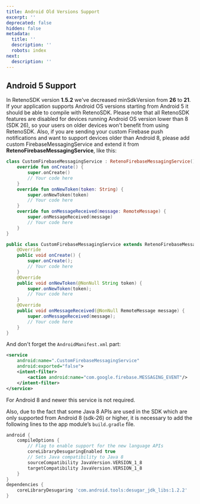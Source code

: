 ```yaml
---
title: Android Old Versions Support
excerpt: ''
deprecated: false
hidden: false
metadata:
  title: ''
  description: ''
  robots: index
next:
  description: ''
---
```

## Android 5 Support

In RetenoSDK version **1.5.2** we've decreased minSdkVersion from **26** to **21**. If your application supports Android OS versions starting from Android 5 it should be able to compile with RetenoSDK. Please note that all RetenoSDK features are disabled for devices running Android OS version lower than 8 (SDK 26), so your users on older devices won't benefit from using RetenoSDK. Also, if you are sending your custom Firebase push notifications and want to support devices older than Android 8, please add custom FirebaseMessagingService and extend it from **RetenoFirebaseMessagingService**, like this:

```kotlin
class CustomFirebaseMessagingService : RetenoFirebaseMessagingService() {
    override fun onCreate() {
        super.onCreate()
        // Your code here
    }
    override fun onNewToken(token: String) {
        super.onNewToken(token)
        // Your code here
    }
    override fun onMessageReceived(message: RemoteMessage) {
        super.onMessageReceived(message)
        // Your code here
    }
}
```
```java
public class CustomFirebaseMessagingService extends RetenoFirebaseMessagingService {
    @Override
    public void onCreate() {
        super.onCreate();
        // Your code here
    }
    @Override
    public void onNewToken(@NonNull String token) {
        super.onNewToken(token);
        // Your code here
    }
    @Override
    public void onMessageReceived(@NonNull RemoteMessage message) {
        super.onMessageReceived(message);
        // Your code here
    }
}
```

And don't forget the `AndroidManifest.xml` part:

```xml
<service
    android:name=".CustomFirebaseMessagingService"
    android:exported="false">
    <intent-filter>
        <action android:name="com.google.firebase.MESSAGING_EVENT"/>
    </intent-filter>
</service>
```

For Android 8 and newer this service is not required.

Also, due to the fact that some Java 8 APIs are used in the SDK which are only supported from Android 8 (sdk-26) or higher, it is necessary to add the following lines to the app module’s `build.gradle` file.

```groovy
android {
    compileOptions {
        // Flag to enable support for the new language APIs
        coreLibraryDesugaringEnabled true
        // Sets Java compatibility to Java 8
        sourceCompatibility JavaVersion.VERSION_1_8
        targetCompatibility JavaVersion.VERSION_1_8
    }
}
dependencies {
    coreLibraryDesugaring 'com.android.tools:desugar_jdk_libs:1.2.2'
}
```
